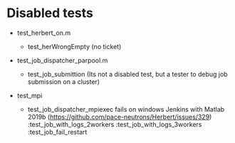 # Disabled tests

- test_herbert_on.m
  - test_herWrongEmpty (no ticket)

- test_job_dispatcher_parpool.m
  - test_job_submittion (Its not a disabled test, but a tester to debug job submission on a cluster)

- test_mpi
    - test_job_dispatcher_mpiexec  fails on windows Jenkins with Matlab 2019b (https://github.com/pace-neutrons/Herbert/issues/329)
        :test_job_with_logs_2workers
        :test_job_with_logs_3workers
        :test_job_fail_restart
  
